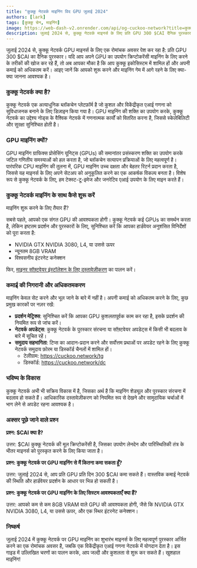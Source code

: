 ```yaml
---
title: "कुक्कू नेटवर्क माइनिंग विद GPU जुलाई 2024"
authors: [lark]
tags: [कुक्कू चेन, माइनिंग]
image: https://web-dash-v2.onrender.com/api/og-cuckoo-network?title=कुक्कू नेटवर्क माइनिंग विद GPU जुलाई 2024
description: जुलाई 2024 से, कुक्कू नेटवर्क माइनर्स के लिए प्रति GPU 300 $CAI दैनिक पुरस्कार प्रदान कर रहा है। हमारे गाइड में जानें कि अपने माइनर नोड को कैसे सेट करें और कमाई शुरू करें।
---
```


जुलाई 2024 से, कुक्कू नेटवर्क GPU माइनर्स के लिए एक रोमांचक अवसर पेश कर रहा है: प्रति GPU 300 $CAI का दैनिक पुरस्कार। यदि आप अपने GPU का उपयोग क्रिप्टोकरेंसी माइनिंग के लिए करने के तरीकों की खोज कर रहे हैं, तो अब आपका मौका है कि आप कुक्कू इकोसिस्टम में शामिल हों और अपनी कमाई को अधिकतम करें। आइए जानें कि आपको शुरू करने और माइनिंग गेम में आगे रहने के लिए क्या-क्या जानना आवश्यक है।

### कुक्कू नेटवर्क क्या है?

कुक्कू नेटवर्क एक अत्याधुनिक ब्लॉकचेन प्लेटफ़ॉर्म है जो कुशल और विकेंद्रीकृत एआई गणना को सुविधाजनक बनाने के लिए डिज़ाइन किया गया है। GPU माइनिंग की शक्ति का उपयोग करके, कुक्कू नेटवर्क का उद्देश्य नोड्स के वैश्विक नेटवर्क में गणनात्मक कार्यों को वितरित करना है, जिससे स्केलेबिलिटी और सुरक्षा सुनिश्चित होती है।

### GPU माइनिंग क्यों?

GPU माइनिंग ग्राफिक्स प्रोसेसिंग यूनिट्स (GPUs) की समानांतर प्रसंस्करण शक्ति का उपयोग करके जटिल गणितीय समस्याओं को हल करता है, जो ब्लॉकचेन सत्यापन प्रक्रियाओं के लिए महत्वपूर्ण है। पारंपरिक CPU माइनिंग की तुलना में, GPU माइनिंग उच्च दक्षता और बेहतर रिटर्न प्रदान करता है, जिससे यह माइनर्स के लिए अपने सेटअप को अनुकूलित करने का एक आकर्षक विकल्प बनता है। विशेष रूप से कुक्कू नेटवर्क के लिए, हम टेक्स्ट-टू-इमेज और जनरेटिव एआई उपयोग के लिए माइन करते हैं।

### कुक्कू नेटवर्क माइनिंग के साथ कैसे शुरू करें

माइनिंग शुरू करने के लिए तैयार हैं?

सबसे पहले, आपको एक संगत GPU की आवश्यकता होगी। कुक्कू नेटवर्क कई GPUs का समर्थन करता है, लेकिन इष्टतम प्रदर्शन और पुरस्कारों के लिए, सुनिश्चित करें कि आपका हार्डवेयर अनुशंसित विनिर्देशों को पूरा करता है:

- NVIDIA GTX NVIDIA 3080, L4, या उससे ऊपर
- न्यूनतम 8GB VRAM
- विश्वसनीय इंटरनेट कनेक्शन

फिर, [माइनर सॉफ़्टवेयर इंस्टॉलेशन के लिए दस्तावेज़ीकरण](/docs/cuckoo-ai/ai-node) का पालन करें।

### कमाई की निगरानी और अधिकतमकरण

माइनिंग केवल सेट करने और भूल जाने के बारे में नहीं है। अपनी कमाई को अधिकतम करने के लिए, कुछ प्रमुख कारकों पर नज़र रखें:

- **प्रदर्शन मेट्रिक्स**: सुनिश्चित करें कि आपका GPU कुशलतापूर्वक काम कर रहा है, इसके प्रदर्शन की नियमित रूप से जांच करें।
- **नेटवर्क अपडेट्स**: कुक्कू नेटवर्क के पुरस्कार संरचना या सॉफ़्टवेयर अपडेट्स में किसी भी बदलाव के बारे में सूचित रहें।
- **समुदाय सहभागिता**: टिप्स का आदान-प्रदान करने और सर्वोत्तम प्रथाओं पर अपडेट रहने के लिए कुक्कू नेटवर्क समुदाय फ़ोरम या डिस्कॉर्ड चैनलों में शामिल हों।
  - टेलीग्राम: https://cuckoo.network/tg
  - डिस्कॉर्ड: https://cuckoo.network/dc

### भविष्य के विकास

कुक्कू नेटवर्क अभी भी सक्रिय विकास में है, जिसका अर्थ है कि माइनिंग शेड्यूल और पुरस्कार संरचना में बदलाव हो सकते हैं। आधिकारिक दस्तावेज़ीकरण को नियमित रूप से देखने और सामुदायिक चर्चाओं में भाग लेने से अपडेट रहना आवश्यक है।

### अक्सर पूछे जाने वाले प्रश्न

**प्रश्न: $CAI क्या है?**

उत्तर: $CAI कुक्कू नेटवर्क की मूल क्रिप्टोकरेंसी है, जिसका उपयोग लेनदेन और पारिस्थितिकी तंत्र के भीतर माइनर्स को पुरस्कृत करने के लिए किया जाता है।

**प्रश्न: कुक्कू नेटवर्क पर GPU माइनिंग से मैं कितना कमा सकता हूँ?**

उत्तर: जुलाई 2024 से, आप प्रति GPU प्रति दिन 300 $CAI कमा सकते हैं। वास्तविक कमाई नेटवर्क की स्थिति और हार्डवेयर प्रदर्शन के आधार पर भिन्न हो सकती है।

**प्रश्न: कुक्कू नेटवर्क पर GPU माइनिंग के लिए सिस्टम आवश्यकताएँ क्या हैं?**

उत्तर: आपको कम से कम 8GB VRAM वाले GPU की आवश्यकता होगी, जैसे कि NVIDIA GTX NVIDIA 3080, L4, या उससे ऊपर, और एक स्थिर इंटरनेट कनेक्शन।

### निष्कर्ष

जुलाई 2024 में कुक्कू नेटवर्क पर GPU माइनिंग का शुभारंभ माइनर्स के लिए महत्वपूर्ण पुरस्कार अर्जित करने का एक रोमांचक अवसर है, जबकि एक विकेंद्रीकृत एआई गणना नेटवर्क में योगदान देता है। इस गाइड में उल्लिखित चरणों का पालन करके, आप जल्दी और कुशलता से शुरू कर सकते हैं। खुशहाल माइनिंग!
